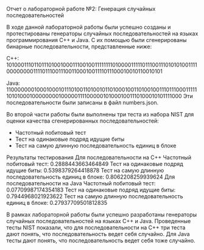 Отчет о лабораторной работе №2: Генерация случайных последовательностей

В ходе данной лабораторной работы были успешно созданы и протестированы генераторы случайных последовательностей на языках программирования C++ и Java. С их помощью были сгенерированы бинарные последовательности, представленные ниже:

C++: 10100011101101110100100011100100111111110100001111101110011101010100111100000000111101110011100110001001111011100010010110010101

Java: 11000000010001000101110100110100101101000100110100100111011100011111101010001000000001000001111000001010001001110100010101111000
Эти последовательности были записаны в файл numbers.json.

Во второй части работы были выполнены три теста из набора NIST для оценки качества сгенерированных последовательностей:

- Частотный побитовый тест
- Тест на одинаковые подряд идущие биты
- Тест на самую длинную последовательность единиц в блоке

Результаты тестирования
Для последовательности на C++
Частотный побитовый тест: 0.2888443663464849
Тест на одинаковые подряд идущие биты: 0.5398379264418878
Тест на самую длинную последовательность единиц в блоке: 0.8062208259939624
Для последовательности на Java
Частотный побитовый тест: 0.07709987174354183
Тест на одинаковые подряд идущие биты: 0.7944968021923622
Тест на самую длинную последовательность единиц в блоке: 0.27937709501812835

В рамках лабораторной работы были успешно разработаны генераторы случайных последовательностей на языках C++ и Java. Проведенные тесты NIST показали, что для последовательности на C++ три теста дают понять, что последовательность ведет себя случайно. Для Java тесты дают понять, что последовательность ведет себя тоже случайно.